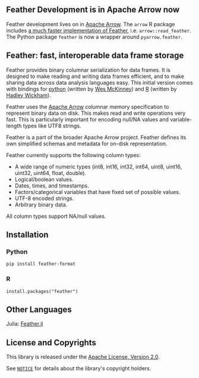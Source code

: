 ## Feather Development is in Apache Arrow now

Feather development lives on in [Apache
Arrow](https://github.com/apache/arrow). The `arrow` R package includes [a much
faster implementation of
Feather](http://arrow.apache.org/blog/2019/08/08/r-package-on-cran/),
i.e. `arrow::read_feather`. The Python package `feather` is now a wrapper
around `pyarrow.feather`.

## Feather: fast, interoperable data frame storage

Feather provides binary columnar serialization for data frames. It is designed to
make reading and writing data frames efficient, and to make sharing data across
data analysis languages easy. This initial version comes with bindings for
[python](python/) (written by [Wes McKinney](https://github.com/wesm)) and [R](R/)
(written by [Hadley Wickham](https://github.com/hadley/)).

Feather uses the [Apache Arrow](https://arrow.apache.org) columnar memory
specification to represent binary data on disk. This makes read and write
operations very fast. This is particularly important for encoding null/NA values
and variable-length types like UTF8 strings.

Feather is a part of the broader Apache Arrow project. Feather defines its own
simplified schemas and metadata for on-disk representation.

Feather currently supports the following column types:

* A wide range of numeric types (int8, int16, int32, int64, uint8, uint16,
  uint32, uint64, float, double).
* Logical/boolean values.
* Dates, times, and timestamps.
* Factors/categorical variables that have fixed set of possible values.
* UTF-8 encoded strings.
* Arbitrary binary data.

All column types support NA/null values.

## Installation

### Python

`pip install feather-format`

### R

`install.packages("feather")`

## Other Languages

Julia: [Feather.jl](https://github.com/JuliaStats/Feather.jl)

## License and Copyrights

This library is released under the [Apache License, Version 2.0](LICENSE.txt).

See [`NOTICE`](NOTICE) for details about the library's copyright holders.
